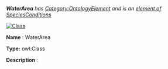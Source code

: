 ___WaterArea__ 
 has
 [Category:OntologyElement](../../Category/OntologyElement "Category:OntologyElement") 
 and is an
 [element of](../../Property/ElementOf "Property:ElementOf") 
[SpeciesConditions](../../Submissions/SpeciesConditions "Submissions:SpeciesConditions")_




  





[![Class](../../images/thumb/2/27/Class.gif/45px-Class.gif)](../../Image/Class.gif "Class")


__Name__ 
 : WaterArea
 



__Type:__ 
 owl:Class
 



__Description__ 
 :
